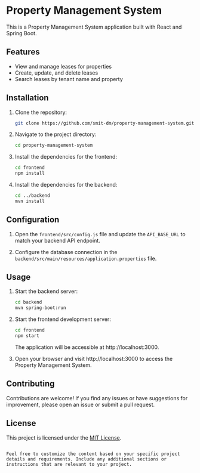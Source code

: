 
# Property Management System

This is a Property Management System application built with React and Spring Boot.

## Features

- View and manage leases for properties
- Create, update, and delete leases
- Search leases by tenant name and property

## Installation

1. Clone the repository:

   ```bash
   git clone https://github.com/smit-dm/property-management-system.git
   ```

2. Navigate to the project directory:

   ```bash
   cd property-management-system
   ```

3. Install the dependencies for the frontend:

   ```bash
   cd frontend
   npm install
   ```

4. Install the dependencies for the backend:

   ```bash
   cd ../backend
   mvn install
   ```

## Configuration

1. Open the `frontend/src/config.js` file and update the `API_BASE_URL` to match your backend API endpoint.

2. Configure the database connection in the `backend/src/main/resources/application.properties` file.

## Usage

1. Start the backend server:

   ```bash
   cd backend
   mvn spring-boot:run
   ```

2. Start the frontend development server:

   ```bash
   cd frontend
   npm start
   ```

   The application will be accessible at http://localhost:3000.

3. Open your browser and visit http://localhost:3000 to access the Property Management System.

## Contributing

Contributions are welcome! If you find any issues or have suggestions for improvement, please open an issue or submit a pull request.

## License

This project is licensed under the [MIT License](LICENSE).
```

Feel free to customize the content based on your specific project details and requirements. Include any additional sections or instructions that are relevant to your project.
